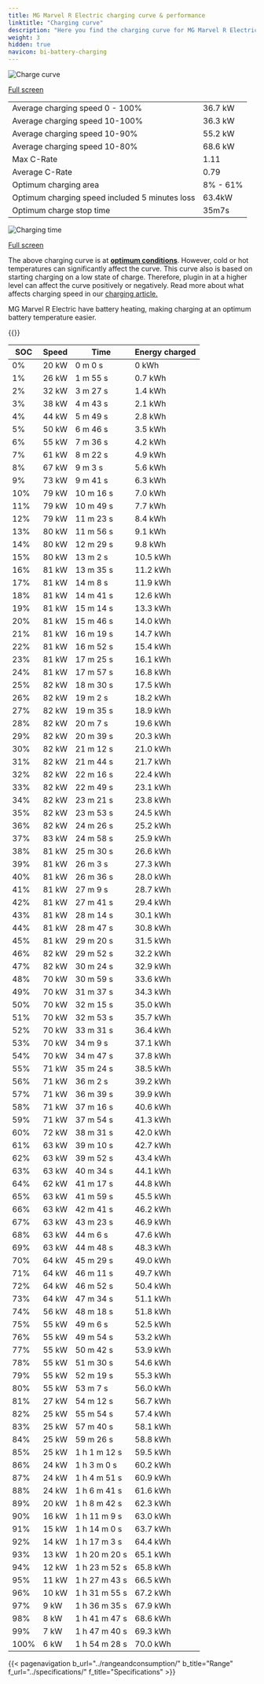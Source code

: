 ```yaml
---
title: MG Marvel R Electric charging curve & performance
linktitle: "Charging curve"
description: "Here you find the charging curve for MG Marvel R Electric."
weight: 3
hidden: true
navicon: bi-battery-charging
---
```

<!-- markdownlint-disable MD033 -->
<img src="/images/models/mg/marvel_r/marvel_r_electric/chargingcurve.svg" alt="Charge curve" class="img-fluid">

[Full screen](/images/models/mg/marvel_r/marvel_r_electric/chargingcurve.svg)


<table class="table table-striped border">
<tbody>
<tr>
<td>Average charging speed 0 - 100%</td><td>36.7 kW</td>
</tr>
<tr>
<td>Average charging speed 10-100%</td><td>36.3 kW</td>
</tr>
<tr>
<td>Average charging speed 10-90%</td><td>55.2 kW</td>
</tr>
<tr>
<td>Average charging speed 10-80%</td><td>68.6 kW</td>
</tr>
<tr>
<td>Max C-Rate</td><td>1.11</td>
</tr>
<tr>
<td>Average C-Rate</td><td>0.79</td>
</tr>
<tr>
<td>Optimum charging area</td><td>8% - 61%</td>
</tr>
<tr>
<td>Optimum charging speed included 5 minutes loss</td><td>63.4kW</td>
</tr>
<tr>
<td>Optimum charge stop time</td><td>35m7s</td>
</tr>
</tbody>
</table>
<img src="/images/models/mg/marvel_r/marvel_r_electric/chargingtime.svg" alt="Charging time" class="img-fluid">

[Full screen](/images/models/mg/marvel_r/marvel_r_electric/chargingtime.svg)


The above charging curve is at **[optimum conditions](../../../../../technology/battery/charging/#temperature)**. However, cold or hot temperatures can significantly affect the curve. This curve also is based on starting charging on a low state of charge. Therefore, plugin in at a higher level can affect the curve positively or negatively. Read more about what affects charging speed in our [charging article.](../../../../../technology/battery/charging/)


MG Marvel R Electric have battery heating, making charging at an optimum battery temperature easier.


{{<evkxdisplayaddarticle />}}
<table class="table table-striped border">
<thead>
<tr><th>SOC</th><th>Speed</th><th>Time</th><th>Energy charged</th></tr>
</thead>
<tbody>
<tr>
<td>0%</td><td>20 kW</td><td> 0 m 0 s </td><td>0 kWh </td>
</tr>
<tr>
<td>1%</td><td>26 kW</td><td> 1 m 55 s </td><td>0.7 kWh </td>
</tr>
<tr>
<td>2%</td><td>32 kW</td><td> 3 m 27 s </td><td>1.4 kWh </td>
</tr>
<tr>
<td>3%</td><td>38 kW</td><td> 4 m 43 s </td><td>2.1 kWh </td>
</tr>
<tr>
<td>4%</td><td>44 kW</td><td> 5 m 49 s </td><td>2.8 kWh </td>
</tr>
<tr>
<td>5%</td><td>50 kW</td><td> 6 m 46 s </td><td>3.5 kWh </td>
</tr>
<tr>
<td>6%</td><td>55 kW</td><td> 7 m 36 s </td><td>4.2 kWh </td>
</tr>
<tr>
<td>7%</td><td>61 kW</td><td> 8 m 22 s </td><td>4.9 kWh </td>
</tr>
<tr>
<td>8%</td><td>67 kW</td><td> 9 m 3 s </td><td>5.6 kWh </td>
</tr>
<tr>
<td>9%</td><td>73 kW</td><td> 9 m 41 s </td><td>6.3 kWh </td>
</tr>
<tr>
<td>10%</td><td>79 kW</td><td> 10 m 16 s </td><td>7.0 kWh </td>
</tr>
<tr>
<td>11%</td><td>79 kW</td><td> 10 m 49 s </td><td>7.7 kWh </td>
</tr>
<tr>
<td>12%</td><td>79 kW</td><td> 11 m 23 s </td><td>8.4 kWh </td>
</tr>
<tr>
<td>13%</td><td>80 kW</td><td> 11 m 56 s </td><td>9.1 kWh </td>
</tr>
<tr>
<td>14%</td><td>80 kW</td><td> 12 m 29 s </td><td>9.8 kWh </td>
</tr>
<tr>
<td>15%</td><td>80 kW</td><td> 13 m 2 s </td><td>10.5 kWh </td>
</tr>
<tr>
<td>16%</td><td>81 kW</td><td> 13 m 35 s </td><td>11.2 kWh </td>
</tr>
<tr>
<td>17%</td><td>81 kW</td><td> 14 m 8 s </td><td>11.9 kWh </td>
</tr>
<tr>
<td>18%</td><td>81 kW</td><td> 14 m 41 s </td><td>12.6 kWh </td>
</tr>
<tr>
<td>19%</td><td>81 kW</td><td> 15 m 14 s </td><td>13.3 kWh </td>
</tr>
<tr>
<td>20%</td><td>81 kW</td><td> 15 m 46 s </td><td>14.0 kWh </td>
</tr>
<tr>
<td>21%</td><td>81 kW</td><td> 16 m 19 s </td><td>14.7 kWh </td>
</tr>
<tr>
<td>22%</td><td>81 kW</td><td> 16 m 52 s </td><td>15.4 kWh </td>
</tr>
<tr>
<td>23%</td><td>81 kW</td><td> 17 m 25 s </td><td>16.1 kWh </td>
</tr>
<tr>
<td>24%</td><td>81 kW</td><td> 17 m 57 s </td><td>16.8 kWh </td>
</tr>
<tr>
<td>25%</td><td>82 kW</td><td> 18 m 30 s </td><td>17.5 kWh </td>
</tr>
<tr>
<td>26%</td><td>82 kW</td><td> 19 m 2 s </td><td>18.2 kWh </td>
</tr>
<tr>
<td>27%</td><td>82 kW</td><td> 19 m 35 s </td><td>18.9 kWh </td>
</tr>
<tr>
<td>28%</td><td>82 kW</td><td> 20 m 7 s </td><td>19.6 kWh </td>
</tr>
<tr>
<td>29%</td><td>82 kW</td><td> 20 m 39 s </td><td>20.3 kWh </td>
</tr>
<tr>
<td>30%</td><td>82 kW</td><td> 21 m 12 s </td><td>21.0 kWh </td>
</tr>
<tr>
<td>31%</td><td>82 kW</td><td> 21 m 44 s </td><td>21.7 kWh </td>
</tr>
<tr>
<td>32%</td><td>82 kW</td><td> 22 m 16 s </td><td>22.4 kWh </td>
</tr>
<tr>
<td>33%</td><td>82 kW</td><td> 22 m 49 s </td><td>23.1 kWh </td>
</tr>
<tr>
<td>34%</td><td>82 kW</td><td> 23 m 21 s </td><td>23.8 kWh </td>
</tr>
<tr>
<td>35%</td><td>82 kW</td><td> 23 m 53 s </td><td>24.5 kWh </td>
</tr>
<tr>
<td>36%</td><td>82 kW</td><td> 24 m 26 s </td><td>25.2 kWh </td>
</tr>
<tr>
<td>37%</td><td>83 kW</td><td> 24 m 58 s </td><td>25.9 kWh </td>
</tr>
<tr>
<td>38%</td><td>81 kW</td><td> 25 m 30 s </td><td>26.6 kWh </td>
</tr>
<tr>
<td>39%</td><td>81 kW</td><td> 26 m 3 s </td><td>27.3 kWh </td>
</tr>
<tr>
<td>40%</td><td>81 kW</td><td> 26 m 36 s </td><td>28.0 kWh </td>
</tr>
<tr>
<td>41%</td><td>81 kW</td><td> 27 m 9 s </td><td>28.7 kWh </td>
</tr>
<tr>
<td>42%</td><td>81 kW</td><td> 27 m 41 s </td><td>29.4 kWh </td>
</tr>
<tr>
<td>43%</td><td>81 kW</td><td> 28 m 14 s </td><td>30.1 kWh </td>
</tr>
<tr>
<td>44%</td><td>81 kW</td><td> 28 m 47 s </td><td>30.8 kWh </td>
</tr>
<tr>
<td>45%</td><td>81 kW</td><td> 29 m 20 s </td><td>31.5 kWh </td>
</tr>
<tr>
<td>46%</td><td>82 kW</td><td> 29 m 52 s </td><td>32.2 kWh </td>
</tr>
<tr>
<td>47%</td><td>82 kW</td><td> 30 m 24 s </td><td>32.9 kWh </td>
</tr>
<tr>
<td>48%</td><td>70 kW</td><td> 30 m 59 s </td><td>33.6 kWh </td>
</tr>
<tr>
<td>49%</td><td>70 kW</td><td> 31 m 37 s </td><td>34.3 kWh </td>
</tr>
<tr>
<td>50%</td><td>70 kW</td><td> 32 m 15 s </td><td>35.0 kWh </td>
</tr>
<tr>
<td>51%</td><td>70 kW</td><td> 32 m 53 s </td><td>35.7 kWh </td>
</tr>
<tr>
<td>52%</td><td>70 kW</td><td> 33 m 31 s </td><td>36.4 kWh </td>
</tr>
<tr>
<td>53%</td><td>70 kW</td><td> 34 m 9 s </td><td>37.1 kWh </td>
</tr>
<tr>
<td>54%</td><td>70 kW</td><td> 34 m 47 s </td><td>37.8 kWh </td>
</tr>
<tr>
<td>55%</td><td>71 kW</td><td> 35 m 24 s </td><td>38.5 kWh </td>
</tr>
<tr>
<td>56%</td><td>71 kW</td><td> 36 m 2 s </td><td>39.2 kWh </td>
</tr>
<tr>
<td>57%</td><td>71 kW</td><td> 36 m 39 s </td><td>39.9 kWh </td>
</tr>
<tr>
<td>58%</td><td>71 kW</td><td> 37 m 16 s </td><td>40.6 kWh </td>
</tr>
<tr>
<td>59%</td><td>71 kW</td><td> 37 m 54 s </td><td>41.3 kWh </td>
</tr>
<tr>
<td>60%</td><td>72 kW</td><td> 38 m 31 s </td><td>42.0 kWh </td>
</tr>
<tr>
<td>61%</td><td>63 kW</td><td> 39 m 10 s </td><td>42.7 kWh </td>
</tr>
<tr>
<td>62%</td><td>63 kW</td><td> 39 m 52 s </td><td>43.4 kWh </td>
</tr>
<tr>
<td>63%</td><td>63 kW</td><td> 40 m 34 s </td><td>44.1 kWh </td>
</tr>
<tr>
<td>64%</td><td>62 kW</td><td> 41 m 17 s </td><td>44.8 kWh </td>
</tr>
<tr>
<td>65%</td><td>63 kW</td><td> 41 m 59 s </td><td>45.5 kWh </td>
</tr>
<tr>
<td>66%</td><td>63 kW</td><td> 42 m 41 s </td><td>46.2 kWh </td>
</tr>
<tr>
<td>67%</td><td>63 kW</td><td> 43 m 23 s </td><td>46.9 kWh </td>
</tr>
<tr>
<td>68%</td><td>63 kW</td><td> 44 m 6 s </td><td>47.6 kWh </td>
</tr>
<tr>
<td>69%</td><td>63 kW</td><td> 44 m 48 s </td><td>48.3 kWh </td>
</tr>
<tr>
<td>70%</td><td>64 kW</td><td> 45 m 29 s </td><td>49.0 kWh </td>
</tr>
<tr>
<td>71%</td><td>64 kW</td><td> 46 m 11 s </td><td>49.7 kWh </td>
</tr>
<tr>
<td>72%</td><td>64 kW</td><td> 46 m 52 s </td><td>50.4 kWh </td>
</tr>
<tr>
<td>73%</td><td>64 kW</td><td> 47 m 34 s </td><td>51.1 kWh </td>
</tr>
<tr>
<td>74%</td><td>56 kW</td><td> 48 m 18 s </td><td>51.8 kWh </td>
</tr>
<tr>
<td>75%</td><td>55 kW</td><td> 49 m 6 s </td><td>52.5 kWh </td>
</tr>
<tr>
<td>76%</td><td>55 kW</td><td> 49 m 54 s </td><td>53.2 kWh </td>
</tr>
<tr>
<td>77%</td><td>55 kW</td><td> 50 m 42 s </td><td>53.9 kWh </td>
</tr>
<tr>
<td>78%</td><td>55 kW</td><td> 51 m 30 s </td><td>54.6 kWh </td>
</tr>
<tr>
<td>79%</td><td>55 kW</td><td> 52 m 19 s </td><td>55.3 kWh </td>
</tr>
<tr>
<td>80%</td><td>55 kW</td><td> 53 m 7 s </td><td>56.0 kWh </td>
</tr>
<tr>
<td>81%</td><td>27 kW</td><td> 54 m 12 s </td><td>56.7 kWh </td>
</tr>
<tr>
<td>82%</td><td>25 kW</td><td> 55 m 54 s </td><td>57.4 kWh </td>
</tr>
<tr>
<td>83%</td><td>25 kW</td><td> 57 m 40 s </td><td>58.1 kWh </td>
</tr>
<tr>
<td>84%</td><td>25 kW</td><td> 59 m 26 s </td><td>58.8 kWh </td>
</tr>
<tr>
<td>85%</td><td>25 kW</td><td>1 h 1 m 12 s </td><td>59.5 kWh </td>
</tr>
<tr>
<td>86%</td><td>24 kW</td><td>1 h 3 m 0 s </td><td>60.2 kWh </td>
</tr>
<tr>
<td>87%</td><td>24 kW</td><td>1 h 4 m 51 s </td><td>60.9 kWh </td>
</tr>
<tr>
<td>88%</td><td>24 kW</td><td>1 h 6 m 41 s </td><td>61.6 kWh </td>
</tr>
<tr>
<td>89%</td><td>20 kW</td><td>1 h 8 m 42 s </td><td>62.3 kWh </td>
</tr>
<tr>
<td>90%</td><td>16 kW</td><td>1 h 11 m 9 s </td><td>63.0 kWh </td>
</tr>
<tr>
<td>91%</td><td>15 kW</td><td>1 h 14 m 0 s </td><td>63.7 kWh </td>
</tr>
<tr>
<td>92%</td><td>14 kW</td><td>1 h 17 m 3 s </td><td>64.4 kWh </td>
</tr>
<tr>
<td>93%</td><td>13 kW</td><td>1 h 20 m 20 s </td><td>65.1 kWh </td>
</tr>
<tr>
<td>94%</td><td>12 kW</td><td>1 h 23 m 52 s </td><td>65.8 kWh </td>
</tr>
<tr>
<td>95%</td><td>11 kW</td><td>1 h 27 m 43 s </td><td>66.5 kWh </td>
</tr>
<tr>
<td>96%</td><td>10 kW</td><td>1 h 31 m 55 s </td><td>67.2 kWh </td>
</tr>
<tr>
<td>97%</td><td>9 kW</td><td>1 h 36 m 35 s </td><td>67.9 kWh </td>
</tr>
<tr>
<td>98%</td><td>8 kW</td><td>1 h 41 m 47 s </td><td>68.6 kWh </td>
</tr>
<tr>
<td>99%</td><td>7 kW</td><td>1 h 47 m 40 s </td><td>69.3 kWh </td>
</tr>
<tr>
<td>100%</td><td>6 kW</td><td>1 h 54 m 28 s </td><td>70.0 kWh </td>
</tr>
</tbody>
</table>


{{< pagenavigation b_url="../rangeandconsumption/" b_title="Range" f_url="../specifications/" f_title="Specifications" >}}
